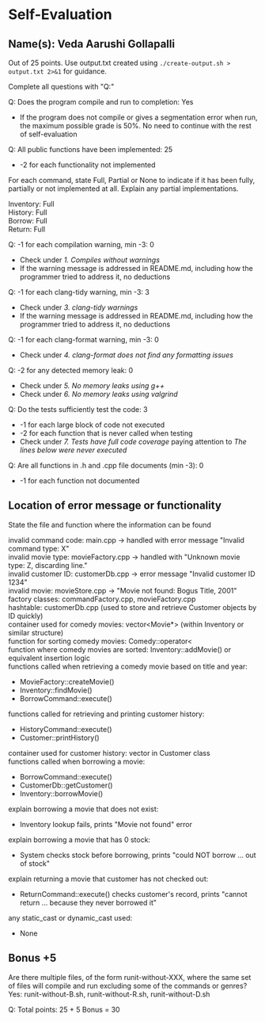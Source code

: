 # Self-Evaluation

## Name(s): Veda Aarushi Gollapalli

Out of 25 points. Use output.txt created using 
`./create-output.sh > output.txt 2>&1` for guidance.

Complete all questions with "Q:"

Q: Does the program compile and run to completion: Yes

- If the program does not compile or gives a segmentation error when run, 
the maximum possible grade is 50%. No need to continue with the rest of self-evaluation

Q: All public functions have been implemented: 25

- -2 for each functionality not implemented

For each command, state Full, Partial or None to indicate 
if it has been fully, partially or not implemented at all.
Explain any partial implementations.

Inventory: Full  
History: Full  
Borrow: Full  
Return: Full

Q: -1 for each compilation warning, min -3: 0

- Check under *1. Compiles without warnings*
- If the warning message is addressed in README.md, including how the programmer tried to address it, no deductions

Q: -1 for each clang-tidy warning, min -3: 3

- Check under *3. clang-tidy warnings*
- If the warning message is addressed in README.md, including how the programmer tried to address it, no deductions

Q: -1 for each clang-format warning, min -3: 0

- Check under *4. clang-format does not find any formatting issues*

Q: -2 for any detected memory leak: 0

- Check under *5. No memory leaks using g++*
- Check under *6. No memory leaks using valgrind*

Q: Do the tests sufficiently test the code: 3

- -1 for each large block of code not executed
- -2 for each function that is never called when testing
- Check under *7. Tests have full code coverage* paying attention to *The lines below were never executed*

Q: Are all functions in .h and .cpp file documents (min -3): 0

- -1 for each function not documented

## Location of error message or functionality

State the file and function where the information can be found

invalid command code: main.cpp → handled with error message "Invalid command type: X"  
invalid movie type: movieFactory.cpp → handled with "Unknown movie type: Z, discarding line."  
invalid customer ID: customerDb.cpp → error message "Invalid customer ID 1234"  
invalid movie: movieStore.cpp → "Movie not found: Bogus Title, 2001"  
factory classes: commandFactory.cpp, movieFactory.cpp  
hashtable: customerDb.cpp (used to store and retrieve Customer objects by ID quickly)  
container used for comedy movies: vector<Movie*> (within Inventory or similar structure)  
function for sorting comedy movies: Comedy::operator<  
function where comedy movies are sorted: Inventory::addMovie() or equivalent insertion logic  
functions called when retrieving a comedy movie based on title and year:  
- MovieFactory::createMovie()  
- Inventory::findMovie()  
- BorrowCommand::execute()  

functions called for retrieving and printing customer history:  
- HistoryCommand::execute()  
- Customer::printHistory()  

container used for customer history: vector<Transaction> in Customer class  
functions called when borrowing a movie:  
- BorrowCommand::execute()  
- CustomerDb::getCustomer()  
- Inventory::borrowMovie()  

explain borrowing a movie that does not exist:  
- Inventory lookup fails, prints "Movie not found" error  

explain borrowing a movie that has 0 stock:  
- System checks stock before borrowing, prints "could NOT borrow ... out of stock"  

explain returning a movie that customer has not checked out:  
- ReturnCommand::execute() checks customer's record, prints "cannot return ... because they never borrowed it"  

any static_cast or dynamic_cast used:  
- None

## Bonus +5

Are there multiple files, of the form runit-without-XXX, where the same set of files will compile and run excluding some of the commands or genres? Yes: runit-without-B.sh, runit-without-R.sh, runit-without-D.sh

Q: Total points: 25 + 5 Bonus = 30

